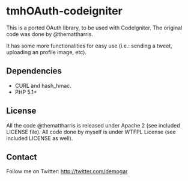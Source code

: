 # tmhOAuth-codeigniter

This is a ported OAuth library, to be used with CodeIgniter. The original code was done by @themattharris.

It has some more functionalities for easy use (i.e.: sending a tweet, uploading an profile image, etc).

## Dependencies

- CURL and hash_hmac.
- PHP 5.1+

## License

All the code @themattharris is released under Apache 2 (see included LICENSE file). All code done by myself is under WTFPL License (see included LICENSE as well).

## Contact

Follow me on Twitter: <http://twitter.com/demogar>